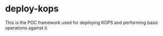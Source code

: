 # deploy-kops

This is the POC framework used for deploying KOPS and performing basic operations against it. 
